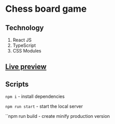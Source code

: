 # Chess board game

## Technology

1. React JS
2. TypeScript
3. CSS Modules

## [Live preview](https://valerii-frontend.github.io/chess-react/)

## Scripts

`npm i`  - install dependencies

`npm run start`  - start the local server

``npm run build - create minify production version
